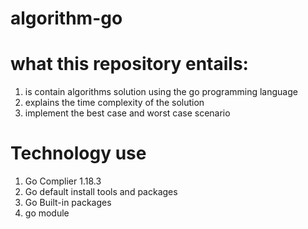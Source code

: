 # algorithm-go

# what this repository entails:
1. is contain algorithms solution using the go programming language
2. explains the time complexity of the solution
3. implement the best case and worst case scenario

# Technology use 
1. Go Complier 1.18.3
2. Go default install tools and packages
3. Go Built-in packages
4. go module